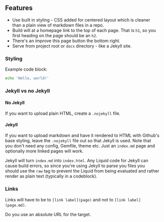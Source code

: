 ## Features

- Use built in styling - CSS added for centered layout which is cleaner than a plain view of markdown files in a repo. 
- Build will at a homepage link to the top of each page. That is `h1`, so you first heading on the page should be an `h2`.
- There's an improve this page button the bottom right.
- Serve from project root or `docs` directory - like a Jekyll site.


### Styling

Example code block:

```sh
echo 'Hello, world!'
```

### Jekyll vs no Jekyll

#### No Jekyll

If you want to upload plain HTML, create a `.nojekyll` file.

#### Jekyll

If you want to upload markdown and have it rendered to HTML with Github's base styling, leave the `.nojekyll` file out so that Jekyll is used. Note that you don't need any config, Gemfile, theme etc. Just an `index.md` page and optionally more linked pages will work.


Jekyll will turn `index.md` into `index.html`. Any Liquid code for Jekyll can cause build errors, so since you're using Jekyll to parse you files you should use the `raw` tag to prevent the Liquid from being evaluated and rather render as plain text (typically in a codeblock). 


### Links

Links will have to be to `[link label](page)` and not to `[link label](page.md)`.

Do you use an absolute URL for the target.
